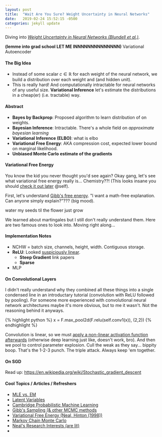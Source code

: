 ```yaml
---
layout: post
title:  "Wait Are You Sure? Weight Uncertainty in Neural Networks"
date:   2019-02-24 15:52:15 -0500
categories: jekyll update
---
```


<script type="text/x-mathjax-config">
  MathJax.Hub.Config({
    tex2jax: {
      inlineMath: [ ['$','$'], ["\\(","\\)"] ],
      processEscapes: true
    }
  });
</script>

<script type="text/javascript" async
  src="https://cdn.mathjax.org/mathjax/latest/MathJax.js?config=TeX-MML-AM_CHTML">
</script>

Diving into _<a href="http://proceedings.mlr.press/v37/blundell15.pdf">Weight Uncertainty in Neural Networks (Blundell et al.)</a>_.

**(lemme into grad school LET ME INNNNNNNNNNNNNN)**
Variational Autoencoder

#### The Big Idea
* Instead of some scalar $c \in \mathbb{R}$ for each weight of the neural network, we build a distribution over each weight and (and hidden unit).
* This is really hard! And computationally intractable for neural networks of any useful size. **Variational Inference** let's estimate the distributions in a cheap(er) (i.e. tractable) way.

#### Abstract
* **Bayes by Backprop**: Proposed algorithm to learn distribution of on weights.
* **Bayesian Inference**: Intractable. There's a whole field on *approximate bayesian learning*
* **Variational Inference (ELBO)**: what is elbo
* **Variational Free Energy**: AKA compression cost, expected lower bound on marginal likelihood. 
* **Unbiased Monte Carlo estimate of the gradients**

#### Variational Free Energy
You know the kid you never thought you'd see again? Okay gang, let's see what variational free energy really is... Chemistry??! (This looks insane you should <a href="https://slideplayer.com/slide/6553758/">check it out later</a> @self).

First, let's understand <a href="https://physics.stackexchange.com/questions/149493/gibbs-free-energy-intuition">Gibb's free energy</a>. "I want a math-free explanation. Can anyone simply explain?"??? (big mood).

water my seeds til the flower just grow

We learned about martingales but I still don't really understand them. Here are two famous ones to look into. Moving right along...

#### Implementation Notes
* NCHW = batch size, channels, height, width. Contiguous storage.
* **ReLU**: Looked <a href="https://datascience.stackexchange.com/questions/26475/why-is-relu-used-as-an-activation-function">suspiciously linear</a>.
	* **Steep Gradient**   link papers
	* **Sparse**
* MLP

#### On Convolutional Layers
I didn't really understand why they combined all these things into a single condensed line in an introductary tutorial (convolution with ReLU followed by pooling).
For someone more experienced with convolutional neural network architectures maybe it's more obvious, but to me it wasn't. Not the reasoning behind it anyways.

{% highlight python %}
x = F.max_pool2d(F.relu(self.conv1(x)), (2,2))
{% endhighlight %}

Convolution is linear, so we must <a href="nn&dl.com">apply a non-linear activation function afterwards</a> (otherwise deep learning just like, doesn't work, bro). And then we pool to control parameter explosion. Cull the weak as they say... bippity boop. That's the 1-2-3 punch. The triple attack. Always keep 'em together.


#### On SGD
Read up: https://en.wikipedia.org/wiki/Stochastic_gradient_descent

#### Cool Topics / Articles / Refreshers
* <a href="https://www.statisticshowto.datasciencecentral.com/em-algorithm-expectation-maximization/">MLE vs. EM</a>
* <a href="https://www.theanalysisfactor.com/what-is-a-latent-variable/">Latent Variables</a>
* <a href="http://mlg.eng.cam.ac.uk/teaching/4f13/1819/">Cambridge Probabilistic Machine Learning</a>
* <a href="">Gibb's Sampling (& other MCMC methods</a>
* <a href="http://www.cs.toronto.edu/~fritz/absps/emk.pdf">Variational Free Energy (Neal, Hinton (1998))</a>
* <a href="https://en.wikipedia.org/wiki/Markov_chain_Monte_Carlo">Markov Chain Monte Carlo</a>
* <a href="https://www.cs.toronto.edu/~radford/research.html">Neal's Research Interests (are lit)</a>
* <a href=""></a>

